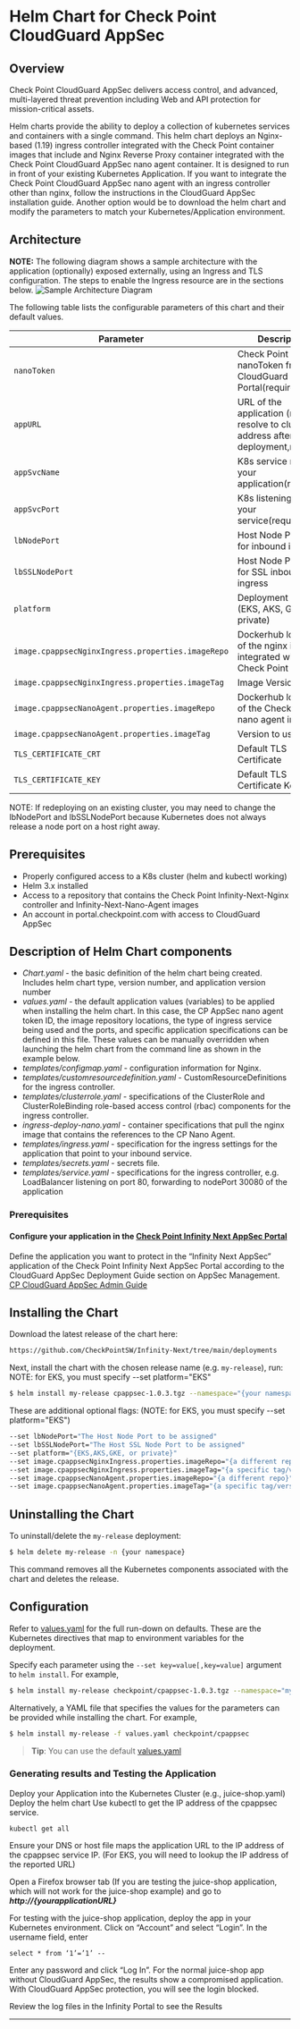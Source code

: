 # Helm Chart for Check Point CloudGuard AppSec
## Overview
Check Point CloudGuard AppSec delivers access control, and advanced, multi-layered threat prevention including Web and API protection for mission-critical assets.

Helm charts provide the ability to deploy a collection of kubernetes services and containers with a single command. This helm chart deploys an Nginx-based (1.19) ingress controller integrated with the Check Point container images that include and Nginx Reverse Proxy container integrated with the Check Point CloudGuard AppSec nano agent container. It is designed to run in front of your existing Kubernetes Application. If you want to integrate the Check Point CloudGuard AppSec nano agent with an ingress controller other than nginx, follow the instructions in the CloudGuard AppSec installation guide. Another option would be to download the helm chart and modify the parameters to match your Kubernetes/Application environment.

## Architecture
**NOTE:** The following diagram shows a sample architecture with the application (optionally) exposed externally, using an Ingress and TLS configuration. The steps to enable the Ingress resource are in the sections below.
![Sample Architecture Diagram](https://github.com/chkp-mnichols/Infinity-Next/blob/main/contrib/resources/CP-CloudGuard_AppSec-Sample-Architecture.png)

The following table lists the configurable parameters of this chart and their default values.

| Parameter                                                  | Description                                                     | Default                                          |
| ---------------------------------------------------------- | --------------------------------------------------------------- | ------------------------------------------------ |
| `nanoToken`                                           | Check Point AppSec nanoToken from the CloudGuard Portal(required)                             | `034f3d-96093mf-3k43li... `                                          |
| `appURL`                                           | URL of the application (must resolve to cluster IP address after deployment,required)     | `myapp.mycompany.com`                                          |
| `appSvcName`                                           | K8s service name of your application(required)     | `myapp`                         |
| `appSvcPort`                                           | K8s listening port of your service(required)     | `8080`                         |
| `lbNodePort`                                           | Host Node Port used for inbound ingress     | `30080`                         |
| `lbSSLNodePort`                                        |  Host Node Port used for SSL inbound ingress     | `30443`                         |
| `platform`                                        |  Deployment Platform (EKS, AKS, GKE, private)     | `private`                         |
| `image.cpappsecNginxIngress.properties.imageRepo`                                             | Dockerhub location of the nginx image integrated with Check Point AppSec                     | `checkpoint/infinity-next-nginx-ingress`                                              |
| `image.cpappsecNginxIngress.properties.imageTag`                                             | Image Version to use                    | `latest`                                              |
| `image.cpappsecNanoAgent.properties.imageRepo`                                              | Dockerhub location of the Check Point nano agent image              | `checkpoint/infinity-next-nano-agent`                                           |
| `image.cpappsecNanoAgent.properties.imageTag`                                              | Version to use              | `latest`                                           |
| `TLS_CERTIFICATE_CRT`                                           | Default TLS Certificate               | `Certificate string`                         |
| `TLS_CERTIFICATE_KEY`                                           | Default TLS Certificate Key               | `Certificate Key string`                         | 

NOTE: If redeploying on an existing cluster, you may need to change the lbNodePort and lbSSLNodePort because Kubernetes does not always release a node port on a host right away.

## Prerequisites
*   Properly configured access to a K8s cluster (helm and kubectl working)
*   Helm 3.x installed
*   Access to a repository that contains the Check Point Infinity-Next-Nginx controller and Infinity-Next-Nano-Agent images
*   An account in portal.checkpoint.com with access to CloudGuard AppSec

## Description of Helm Chart components
*   _Chart.yaml_ \- the basic definition of the helm chart being created. Includes helm chart type, version number, and application version number 
*   _values.yaml_ \- the default application values (variables) to be applied when installing the helm chart. In this case, the CP AppSec nano agent token ID, the image repository locations, the type of ingress service being used and the ports, and specific application specifications can be defined in this file. These values can be manually overridden when launching the helm chart from the command line as shown in the example below.
*   _templates/configmap.yaml_ \- configuration information for Nginx.
*   _templates/customresourcedefinition.yaml_ \- CustomResourceDefinitions for the ingress controller.
*   _templates/clusterrole.yaml_ \- specifications of the ClusterRole and ClusterRoleBinding role-based access control (rbac) components for the ingress controller.
*   _ingress-deploy-nano.yaml_ \- container specifications that pull the nginx image that contains the references to the CP Nano Agent.
*   _templates/ingress.yaml_ \- specification for the ingress settings for the application that point to your inbound service.
*   _templates/secrets.yaml_ \- secrets file.
*   _templates/service.yaml_ \- specifications for the ingress controller, e.g. LoadBalancer listening on port 80, forwarding to nodePort 30080 of the application 

### Prerequisites
#### Configure your application in the [Check Point Infinity Next AppSec Portal](https://portal.checkpoint.com) 
Define the application you want to protect in the “Infinity Next AppSec” application of the Check Point Infinity Next AppSec Portal according to the CloudGuard AppSec Deployment Guide section on AppSec Management. [CP CloudGuard AppSec Admin Guide](https://github.com/CheckPointSW/Infinity-Next/blob/main/contrib/resources/CP_CloudGuard_AppSec_AdminGuide.pdf)

## Installing the Chart 

Download the latest release of the chart here:
```bash
https://github.com/CheckPointSW/Infinity-Next/tree/main/deployments
```
Next, install the chart with the chosen release name (e.g. `my-release`), run:
NOTE: for EKS, you must specify --set platform="EKS"

```bash
$ helm install my-release cpappsec-1.0.3.tgz --namespace="{your namespace}" --set agentToken="{your AppSec token string here}" --set appURL="{your appURL}" --set appSvcName="{your app Service Name}" --set appSvcPort="{your app service port}" --set platform="{deployment platform}" 
```
These are additional optional flags: (NOTE: for EKS, you must specify --set platform="EKS")
```bash
--set lbNodePort="The Host Node Port to be assigned"
--set lbSSLNodePort="The Host SSL Node Port to be assigned"
--set platform="{EKS,AKS,GKE, or private}"
--set image.cpappsecNginxIngress.properties.imageRepo="{a different repo}"
--set image.cpappsecNginxIngress.properties.imageTag="{a specific tag/version}"
--set image.cpappsecNanoAgent.properties.imageRepo="{a different repo}"
--set image.cpappsecNanoAgent.properties.imageTag="{a specific tag/version}"
```
## Uninstalling the Chart
To uninstall/delete the `my-release` deployment:
```bash
$ helm delete my-release -n {your namespace}
```
This command removes all the Kubernetes components associated with the chart and deletes the release.

## Configuration

Refer to [values.yaml](values.yaml) for the full run-down on defaults. These are the Kubernetes directives that map to environment variables for the deployment.

Specify each parameter using the `--set key=value[,key=value]` argument to `helm install`. For example,

```bash
$ helm install my-release checkpoint/cpappsec-1.0.3.tgz --namespace="myns" --set nanoToken="4339fab-..." --set appURL="myapp.mycompany.com" --set mysvcname="myapp" --set mysvcport="8080" 
```
Alternatively, a YAML file that specifies the values for the parameters can be provided while installing the chart. For example,

```bash
$ helm install my-release -f values.yaml checkpoint/cpappsec
```
> **Tip**: You can use the default [values.yaml](values.yaml)

### Generating results and Testing the Application

Deploy your Application into the Kubernetes Cluster (e.g., juice-shop.yaml)
Deploy the helm chart
Use kubectl to get the IP address of the cpappsec service.
```
kubectl get all
```

Ensure your DNS or host file maps the application URL to the IP address of the cpappsec service IP. (For EKS, you will need to lookup the IP address of the reported URL) 

Open a Firefox browser tab (If you are testing the juice-shop application, which will not work for the juice-shop example) and go to _**http://{yourapplicationURL}**_

For testing with the juice-shop application, deploy the app in your Kubernetes environment. Click on “Account” and select “Login”. In the username field, enter 
```
select * from ‘1’=’1’ --
```
Enter any password and click “Log In”.  For the normal juice-shop app without CloudGuard AppSec, the results show a compromised application. With CloudGuard AppSec protection, you will see the login blocked.

Review the log files in the Infinity Portal to see the Results
* * *
